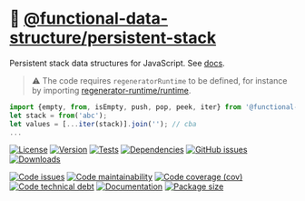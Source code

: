:icecream:
[@functional-data-structure/persistent-stack](https://functional-data-structure.github.io/persistent-stack)
==

Persistent stack data structures for JavaScript.
See [docs](https://functional-data-structure.github.io/persistent-stack/index.html).

> :warning: The code requires `regeneratorRuntime` to be defined, for instance by importing
> [regenerator-runtime/runtime](https://www.npmjs.com/package/regenerator-runtime).

```js
import {empty, from, isEmpty, push, pop, peek, iter} from '@functional-data-structure/persistent-stack';
let stack = from('abc');
let values = [...iter(stack)].join(''); // cba
...
```

[![License](https://img.shields.io/github/license/functional-data-structure/persistent-stack.svg)](https://raw.githubusercontent.com/functional-data-structure/persistent-stack/main/LICENSE)
[![Version](https://img.shields.io/npm/v/@functional-data-structure/persistent-stack.svg)](https://www.npmjs.org/package/@functional-data-structure/persistent-stack)
[![Tests](https://img.shields.io/github/workflow/status/functional-data-structure/persistent-stack/ci:cover?event=push&label=tests)](https://github.com/functional-data-structure/persistent-stack/actions/workflows/ci:cover.yml?query=branch:main)
[![Dependencies](https://img.shields.io/librariesio/github/functional-data-structure/persistent-stack.svg)](https://github.com/functional-data-structure/persistent-stack/network/dependencies)
[![GitHub issues](https://img.shields.io/github/issues/functional-data-structure/persistent-stack.svg)](https://github.com/functional-data-structure/persistent-stack/issues)
[![Downloads](https://img.shields.io/npm/dm/@functional-data-structure/persistent-stack.svg)](https://www.npmjs.org/package/@functional-data-structure/persistent-stack)

[![Code issues](https://img.shields.io/codeclimate/issues/functional-data-structure/persistent-stack.svg)](https://codeclimate.com/github/functional-data-structure/persistent-stack/issues)
[![Code maintainability](https://img.shields.io/codeclimate/maintainability/functional-data-structure/persistent-stack.svg)](https://codeclimate.com/github/functional-data-structure/persistent-stack/trends/churn)
[![Code coverage (cov)](https://img.shields.io/codecov/c/gh/functional-data-structure/persistent-stack/main.svg)](https://codecov.io/gh/functional-data-structure/persistent-stack)
[![Code technical debt](https://img.shields.io/codeclimate/tech-debt/functional-data-structure/persistent-stack.svg)](https://codeclimate.com/github/functional-data-structure/persistent-stack/trends/technical_debt)
[![Documentation](https://functional-data-structure.github.io/persistent-stack/badge.svg)](https://functional-data-structure.github.io/persistent-stack/source.html)
[![Package size](https://img.shields.io/bundlephobia/minzip/@functional-data-structure/persistent-stack)](https://bundlephobia.com/result?p=@functional-data-structure/persistent-stack)
